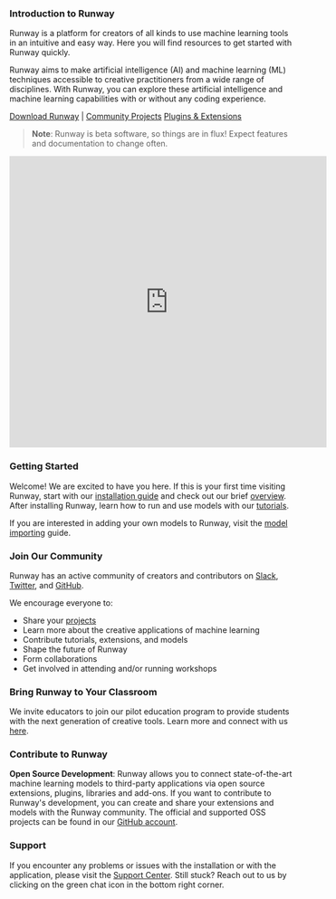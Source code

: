 <h3 class="Main__Title">Introduction to Runway</h3>

<p class="Main__Description">Runway is a platform for creators of all kinds to use machine learning tools in an intuitive and easy way. Here you will find resources to get started with Runway quickly.</p>

Runway aims to make artificial intelligence (AI) and machine learning (ML) techniques accessible to creative practitioners from a wide range of disciplines. With Runway, you can explore these artificial intelligence and machine learning capabilities with or without any coding experience.


<div class="Main__Buttons">
    <a class="Main__Button" href='https://runwayml.com/download' target="_blank">Download Runway</a>
    |
    <a class="Main__Button" href='https://runwayml.com/madewith' target="_blank">Community Projects</a>
    <a class="Main__Button"  href='#' disabled>Plugins & Extensions</a>
</div>

> __Note__: Runway is beta software, so things are in flux! Expect features and documentation to change often.

<div id="video-container">
<iframe width="560" height="515" src="https://www.youtube.com/embed/7g5Dn60VFb4" frameborder="0" allow="accelerometer; autoplay; encrypted-media; gyroscope; picture-in-picture" allowfullscreen></iframe>
</div>

### Getting Started

Welcome! We are excited to have you here. If this is your first time visiting Runway, start with our [installation guide](getting-started/installation) and check out our brief [overview](getting-started/overview). After installing Runway, learn how to run and use models with our [tutorials](tutorials/tutorial_im2txt).

If you are interested in adding your own models to Runway, visit the [model importing](how-to/import-models) guide.

### Join Our Community

Runway has an active community of creators and contributors on [Slack](https://runwayml.com/joinslack), [Twitter](https://twitter.com/runwayml), and [GitHub](https://github.com/runwayml).

We encourage everyone to:

* Share your [projects](https://runwayml.com/madewith/)
* Learn more about the creative applications of machine learning
* Contribute tutorials, extensions, and models
* Shape the future of Runway
* Form collaborations
* Get involved in attending and/or running workshops

### Bring Runway to Your Classroom
We invite educators to join our pilot education program to provide students with the next generation of creative tools. Learn more and connect with us [here](https://runwayml.com/educators).

### Contribute to Runway
**Open Source Development**: Runway allows you to connect state-of-the-art machine learning models to third-party applications via open source extensions, plugins, libraries and add-ons. If you want to contribute to Runway's development, you can create and share your extensions and models with the Runway community. The official and supported OSS projects can be found in our [GitHub account](https://github.com/runwayml).

### Support

If you encounter any problems or issues with the installation or with the application, please visit the [Support Center](https://support.runwayml.com/). Still stuck? Reach out to us by clicking on the green chat icon in the bottom right corner.
